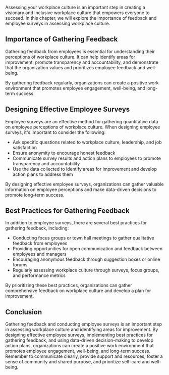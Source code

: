 
Assessing your workplace culture is an important step in creating a visionary and inclusive workplace culture that empowers everyone to succeed. In this chapter, we will explore the importance of feedback and employee surveys in assessing workplace culture.

Importance of Gathering Feedback
--------------------------------

Gathering feedback from employees is essential for understanding their perceptions of workplace culture. It can help identify areas for improvement, promote transparency and accountability, and demonstrate that the organization values and prioritizes employee feedback and well-being.

By gathering feedback regularly, organizations can create a positive work environment that promotes employee engagement, well-being, and long-term success.

Designing Effective Employee Surveys
------------------------------------

Employee surveys are an effective method for gathering quantitative data on employee perceptions of workplace culture. When designing employee surveys, it's important to consider the following:

* Ask specific questions related to workplace culture, leadership, and job satisfaction
* Ensure anonymity to encourage honest feedback
* Communicate survey results and action plans to employees to promote transparency and accountability
* Use the data collected to identify areas for improvement and develop action plans to address them

By designing effective employee surveys, organizations can gather valuable information on employee perceptions and make data-driven decisions to promote long-term success.

Best Practices for Gathering Feedback
-------------------------------------

In addition to employee surveys, there are several best practices for gathering feedback, including:

* Conducting focus groups or town hall meetings to gather qualitative feedback from employees
* Providing opportunities for open communication and feedback between employees and managers
* Encouraging anonymous feedback through suggestion boxes or online forums
* Regularly assessing workplace culture through surveys, focus groups, and performance metrics

By prioritizing these best practices, organizations can gather comprehensive feedback on workplace culture and develop a plan for improvement.

Conclusion
----------

Gathering feedback and conducting employee surveys is an important step in assessing workplace culture and identifying areas for improvement. By designing effective employee surveys, implementing best practices for gathering feedback, and using data-driven decision-making to develop action plans, organizations can create a positive work environment that promotes employee engagement, well-being, and long-term success. Remember to communicate clearly, provide support and resources, foster a sense of community and shared purpose, and prioritize self-care and well-being.

